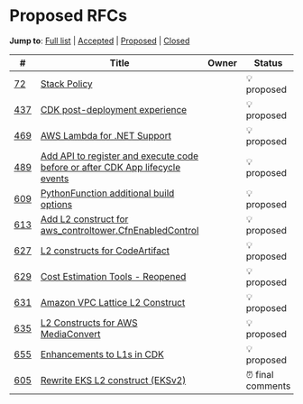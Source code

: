 # Proposed RFCs

**Jump to**:
[Full list](./FULL_INDEX.md) |
[Accepted](./ACCEPTED.md) |
[Proposed](./PROPOSED.md) |
[Closed](./CLOSED.md)

<!--BEGIN_TABLE-->
\#|Title|Owner|Status
---|-----|-----|------
[72](https://github.com/aws/aws-cdk-rfcs/issues/72)|[Stack Policy](https://github.com/aws/aws-cdk-rfcs/issues/72)||💡 proposed
[437](https://github.com/aws/aws-cdk-rfcs/issues/437)|[CDK post-deployment experience](https://github.com/aws/aws-cdk-rfcs/issues/437)||💡 proposed
[469](https://github.com/aws/aws-cdk-rfcs/issues/469)|[AWS Lambda for .NET Support](https://github.com/aws/aws-cdk-rfcs/issues/469)||💡 proposed
[489](https://github.com/aws/aws-cdk-rfcs/issues/489)|[Add API to register and execute code before or after CDK App lifecycle events](https://github.com/aws/aws-cdk-rfcs/issues/489)||💡 proposed
[609](https://github.com/aws/aws-cdk-rfcs/issues/609)|[PythonFunction additional build options](https://github.com/aws/aws-cdk-rfcs/issues/609)||💡 proposed
[613](https://github.com/aws/aws-cdk-rfcs/issues/613)|[Add L2 construct for aws_controltower.CfnEnabledControl](https://github.com/aws/aws-cdk-rfcs/issues/613)||💡 proposed
[627](https://github.com/aws/aws-cdk-rfcs/issues/627)|[L2 constructs for CodeArtifact](https://github.com/aws/aws-cdk-rfcs/issues/627)||💡 proposed
[629](https://github.com/aws/aws-cdk-rfcs/issues/629)|[Cost Estimation Tools - Reopened](https://github.com/aws/aws-cdk-rfcs/issues/629)||💡 proposed
[631](https://github.com/aws/aws-cdk-rfcs/issues/631)|[Amazon VPC Lattice L2 Construct](https://github.com/aws/aws-cdk-rfcs/issues/631)||💡 proposed
[635](https://github.com/aws/aws-cdk-rfcs/issues/635)|[L2 Constructs for AWS MediaConvert](https://github.com/aws/aws-cdk-rfcs/issues/635)||💡 proposed
[655](https://github.com/aws/aws-cdk-rfcs/issues/655)|[Enhancements to L1s in CDK](https://github.com/aws/aws-cdk-rfcs/issues/655)||💡 proposed
[605](https://github.com/aws/aws-cdk-rfcs/issues/605)|[Rewrite EKS L2 construct (EKSv2)](https://github.com/aws/aws-cdk-rfcs/issues/605)||⏰ final comments
<!--END_TABLE-->
